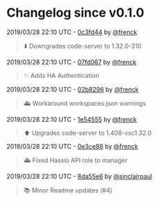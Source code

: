 # Changelog since v0.1.0

2019/03/28 22:10 UTC - [0c3fd44](https://github.com/hassio-addons/addon-vscode/commit/0c3fd4442035ad089003dd18fb83cb4bf245291f) by [@frenck](https://github.com/frenck)
> :arrow_down: Downgrades code-server to 1.32.0-310 

2019/03/28 22:10 UTC - [07fd067](https://github.com/hassio-addons/addon-vscode/commit/07fd06720ed1cd5bc09a4d40e3c6e672799ce642) by [@frenck](https://github.com/frenck)
> :sparkles: Adds HA Authentication 

2019/03/28 22:10 UTC - [02b8296](https://github.com/hassio-addons/addon-vscode/commit/02b8296a9904c97bebb9f055dba4e6c6eba3376d) by [@frenck](https://github.com/frenck)
> :ambulance: Workaround workspaces.json warnings 

2019/03/28 22:10 UTC - [1e54555](https://github.com/hassio-addons/addon-vscode/commit/1e545557e93e8b63c9d640e5cd3152c27055dfbf) by [@frenck](https://github.com/frenck)
> :arrow_up: Upgrades code-server to 1.408-vsc1.32.0 

2019/03/28 22:10 UTC - [0e3ce88](https://github.com/hassio-addons/addon-vscode/commit/0e3ce88592c1017fe5a0aa42e7539b90e4270c5c) by [@frenck](https://github.com/frenck)
> :ambulance: Fixed Hassio API role to manager 

2019/03/28 22:10 UTC - [8da55e6](https://github.com/hassio-addons/addon-vscode/commit/8da55e699d77dbff3bc093154990b110dd0fc534) by [@sinclairpaul](https://github.com/sinclairpaul)
> :books: Minor Readme updates (#4) 

